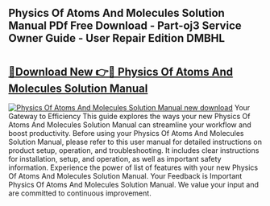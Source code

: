 ## Physics Of Atoms And Molecules Solution Manual PDf Free Download - Part-oj3 Service Owner Guide - User Repair Edition DMBHL

# <h2><a href="http://cf20027.oget.top/?id=Physics+Of+Atoms+And+Molecules+Solution+Manual">🔗Download New 👉🔴 Physics Of Atoms And Molecules Solution Manual</a></h2>

[![Physics Of Atoms And Molecules Solution Manual new download](https://i.imgur.com/5g1atiW.png)](http://cf20027.oget.top/?id=Physics+Of+Atoms+And+Molecules+Solution+Manual)
Your Gateway to Efficiency This guide explores the ways your new Physics Of Atoms And Molecules Solution Manual can streamline your workflow and boost productivity. Before using your Physics Of Atoms And Molecules Solution Manual, please refer to this user manual for detailed instructions on product setup, operation, and troubleshooting. It includes clear instructions for installation, setup, and operation, as well as important safety information. Experience the power of list of features with your new Physics Of Atoms And Molecules Solution Manual. Your Feedback is Important Physics Of Atoms And Molecules Solution Manual. We value your input and are committed to continuous improvement.
